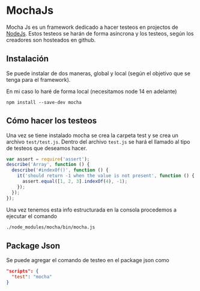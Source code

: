 # MochaJs
Mocha Js es un framework dedicado a hacer testeos en projectos de <u>NodeJs</u>. Estos testeos se harán de forma asíncrona y los testeos, según los creadores son hosteados en github.

## Instalación
Se puede instalar de dos maneras, global y local (según el objetivo que se tenga para el framework).

En mi caso lo haré de forma local (necesitamos node 14 en adelante)
```
npm install --save-dev mocha
```

## Cómo hacer los testeos
Una vez se tiene instalado mocha se crea la carpeta test y se crea un archivo `test/test.js`. Dentro del archivo `test.js` se hará el llamado al tipo de testeos que deseamos hacer.
```js
var assert = require('assert');
describe('Array', function () {
  describe('#indexOf()', function () {
    it('should return -1 when the value is not present', function () {
      assert.equal([1, 2, 3].indexOf(4), -1);
    });
  });
});
```

Una vez tenemos esta info estructurada en la consola procedemos a ejecutar el comando
```bash
./node_modules/mocha/bin/mocha.js
```

## Package Json
Se puede agregar el comando de testeo en el package json como 
```json
"scripts": {
  "test": "mocha"
}
```